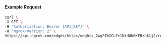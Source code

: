 <!-- Code generated for API Clients. DO NOT EDIT. -->

#### Example Request

```bash
curl \
-X GET \
-H "Authorization: Bearer {API_KEY}" \
-H "Ngrok-Version: 2" \
https://api.ngrok.com/edges/https/edghts_2wgPZh2CLFclNtHOk6KFBzhk1jJ/routes/edghtsrt_2wgPZersJDgjCwiZooNDQJFu9t8/compression
```
